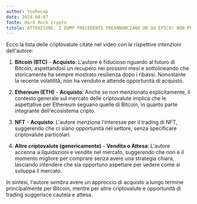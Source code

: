 ```yaml
---
author: YouRecap
date: 2024-08-07
fonte: Hard Rock Crypto
titolo: ATTENZIONE: I DUMP PRECEDENTI PREANNUNCIANO UN Q4 EPICO! NON PERDERTELO!!
---
```


Ecco la lista delle criptovalute citate nel video con le rispettive intenzioni dell'autore:

1. **Bitcoin (BTC)** - **Acquisto**: L'autore è fiducioso riguardo al futuro di Bitcoin, aspettandosi un recupero nei prossimi mesi e sottolineando che storicamente ha sempre mostrato resilienza dopo i ribassi. Nonostante la recente volatilità, non ha venduto e attende opportunità di acquisto.

2. **Ethereum (ETH)** - **Acquisto**: Anche se non menzionato esplicitamente, il contesto generale sul mercato delle criptovalute implica che le aspettative per Ethereum seguano quelle di Bitcoin, in quanto parte integrante dell'ecosistema cripto.

3. **NFT** - **Acquisto**: L'autore menziona l'interesse per il trading di NFT, suggerendo che ci siano opportunità nel settore, senza specificare criptovalute particolari.

4. **Altre criptovalute (genericamente)** - **Vendita o Attesa**: L'autore accenna a liquidazioni e vendite nel mercato, suggerendo che non è il momento migliore per comprare senza avere una strategia chiara, lasciando intendere che sia opportuno aspettare per vedere come si sviluppa il mercato.

In sintesi, l'autore sembra avere un approccio di acquisto a lungo termine principalmente per Bitcoin, mentre per altre criptovalute e opportunità di trading suggerisce cautela e attesa.
